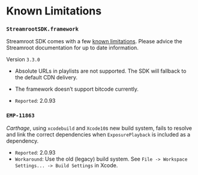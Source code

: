 # Known Limitations

### `StreamrootSDK.framework`
Streamroot SDK comes with a few [known limitations](https://support.streamroot.io/hc/en-us/articles/115004620414-Apple-Compatibilities). Please advice the Streamroot documentation for up to date information.

Version `3.3.0`
* Absolute URLs in playlists are not supported. The SDK will fallback to the default CDN delivery.
* The framework doesn’t support bitcode currently.

* `Reported`: 2.0.93


### `EMP-11863`
*Carthage*, using `xcodebuild` and `Xcode10`s new build system, fails to resolve and link the correct dependencies when `ExposurePlayback` is included as a dependency.

* `Reported`: 2.0.93
* `Workaround`: Use the old (legacy) build system. See `File -> Workspace Settings... -> Build Settings` in Xcode.
